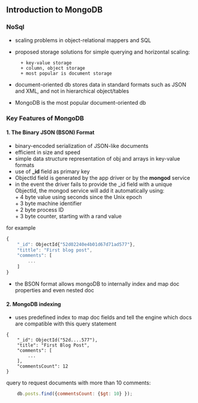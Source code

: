 ## Introduction to MongoDB

### NoSql

+ scaling problems in object-relational mappers and SQL  
+ proposed storage solutions for simple querying and horizontal scaling:    

		+ key-value storage    
		+ column, object storage  
		+ most popular is document storage  

+ document-oriented db stores data in standard formats such as JSON and XML, and not in hierarchical object/tables  

+ MongoDB is the most popular document-oriented db    

### Key Features of MongoDB  

#### 1. The Binary JSON (BSON) Format  

+ binary-encoded serialization of JSON-like documents  
+ efficient in size and speed  
+ simple data structure representation of obj and arrays in key-value formats  
+ use of **_id** field as primary key  
+ ObjectId field is generated by the app driver or by the **mongod** service  
+ in the event the driver fails to provide the _id field with a unique ObjectId,  the mongod service will add it automatically using:  
		+ 4 byte value using seconds since the Unix epoch  
		+ 3 byte machine identifier  
		+ 2 byte process ID  
		+ 3 byte counter, starting with a rand value  

for example  

``` javascript
{
	"_id": ObjectId{"52d02240e4b01d67d71ad577"},
	"tittle": "First blog post",
	"comments": [
		...
	]
}

```

+ the BSON format allows mongoDB to internally index and map doc properties and even nested doc  

#### 2. MongoDB indexing  

+ uses predefined index to map doc fields and tell the engine which docs are compatible with this query statement  

```
{
	"_id": ObjectId("52d....577"),
	"title": "First Blog Post",
	"comments": [
		...
	],
	"commentsCount": 12
}
```

query to request documents with more than 10 comments:   

``` javascript
	db.posts.find({commentsCount: {$gt: 10} });
```

